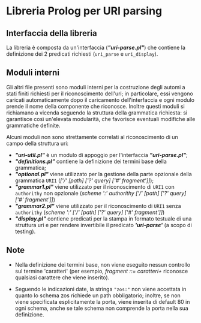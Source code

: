 # Libreria **Prolog** per **URI parsing**

## Interfaccia della libreria
La libreria è composta da un'interfaccia (***"uri-parse.pl"***) che contiene la definizione dei
2 predicati richiesti (<code>uri_parse</code> e <code>uri_display</code>).

## Moduli interni
Gli altri file presenti sono moduli interni per la costruzione degli automi a stati finiti richiesti per
il riconoscimento dell'uri; in particolare, essi vengono caricati automaticamente dopo il caricamento
dell'interfaccia e ogni modulo prende il nome della componente che riconosce. Inoltre questi moduli si 
richiamano a vicenda seguendo la struttura della grammatica richiesta: si garantisce così un'elevata 
modularità, che favorisce eventuali modifiche alle grammatiche definite.

Alcuni moduli non sono strettamente correlati al riconoscimento di un campo della struttura uri:
- ***"uri-util.pl"*** è un modulo di appoggio per l'interfaccia ***"uri-parse.pl"***;
- ***"definitions.pl"*** contiene la definizione dei termini base della grammatica;
- ***"optional.pl"*** viene utilizzato per la gestione della parte opzionale della grammatica <code>URI1</code>
(*['/' [path] ['?' query] ['#' fragment']]*);
- ***"grammar1.pl"*** viene utilizzato per il riconoscimento di <code>URI1</code> con <code>authorithy</code> non opzionale
(*scheme ':' authorithy ['/' [path] ['?' query] ['#' fragment']]*)
- ***"grammar2.pl"*** viene utilizzato per il riconoscimento di <code>URI1</code> senza <code>authorithy</code> 
(*scheme ':' ['/' [path] ['?' query] ['#' fragment']]*)
- ***"display.pl"*** contiene predicati per la stampa in formato testuale di una struttura uri e
per rendere invertibile il predicato ***'uri-parse'*** (a scopo di testing).

## Note

- Nella definizione dei termini base, non viene eseguito nessun controllo sul termine 'caratteri'
(per esempio, *fragment ::= caratteri+* riconosce qualsiasi carattere che viene inserito).

- Seguendo le indicazioni date, la stringa <code>"zos:"</code> non viene accettata in quanto lo schema zos richiede un path
obbligatorio; inoltre, se non viene specificata esplicitamente la porta, viene inserita di default 80 in ogni schema,
anche se tale schema non comprende la porta nella sua definizione.

